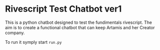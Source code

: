 # Rivescript Test Chatbot ver1

This is a python chatbot designed to test the fundimentals rivescript. The aim is to create a functional chatbot that can keep Artamis and her Creator company. 

To run it symply start `run.py`
